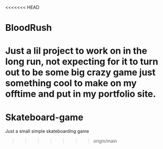 <<<<<<< HEAD
# BloodRush
 Just a lil project to work on in the long run, 
 not expecting for it to turn out to be some big crazy 
 game just something cool to make on my offtime and put 
 in my portfolio site.
=======
# Skateboard-game
Just a small simple skateboarding game
>>>>>>> origin/main
